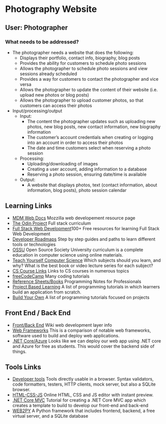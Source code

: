 # Photography Website

## User: Photographer

### What needs to be addressed?

- The photographer needs a website that does the following:
  - Displays their portfolio, contact info, biography, blog posts
  - Provides the ability for customers to schedule photo sessions
  - Allows the photographer to schedule photo sessions and view sessions already scheduled
  - Provides a way for customers to contact the photographer and vice versa
  - Allows the photographer to update the content of their website (i.e. upload new photos or blog posts)
  - Allows the photographer to upload customer photos, so that customers can access their photos
- Input/processing/output
  - Input:
    - The content the photographer updates such as uploading new photos, new blog posts, new contact information, new biography information
    - The customer’s account credentials when creating or logging into an account in order to access their photos
    - The date and time customers select when reserving a photo session
  - Processing:
    - Uploading/downloading of images
    - Creating a user account, adding information to a database
    - Reserving a photo session, ensuring date/time is available
  - Output:
    - A website that displays photos, text (contact information, about information, blog posts), photo session calendar

## Learning Links

- [MDM Web Docs](https://developer.mozilla.org/en-US/docs/Web) Mozzilla web developement resource page
- [The Odin Project](https://www.theodinproject.com/home) Full stack curriculum
- [Full Stack Web Development](https://github.com/bmorelli25/Become-A-Full-Stack-Web-Developer)100+ Free resources for learning Full Stack Web Development
- [Developer Roadmaps](https://roadmap.sh/) Step by step guides and paths to learn different tools or technologies
- [OSSU](https://github.com/ossu/computer-science) Open Source Society University curriculum is a complete education in computer science using online materials.
- [Teach Yourself Computer Science](https://teachyourselfcs.com/) Which subjects should you learn, and why? What is the best book or video lecture series for each subject?
- [CS Course Links](https://github.com/Developer-Y/cs-video-courses) Links to CS courses in numerous topics
- [freeCodeCamp](https://www.freecodecamp.org/) Many coding tutorials
- [Reference Sheets/Books](https://books.goalkicker.com/) Programming Notes for Professionals
- [Project Based Learning](https://github.com/tuvtran/project-based-learning) A list of programming tutorials in which learners build an application from scratch.
- [Build Your Own](https://github.com/danistefanovic/build-your-own-x) A list of programming tutorials focused on projects

## Front End / Back End

- [Front/Back End](https://en.wikipedia.org/wiki/Front_end_and_back_end) Wiki web development layer info
- [Web Frameworks](https://en.wikipedia.org/wiki/Comparison_of_web_frameworks) This is a comparison of notable web frameworks, software used to build and deploy web applications.
- [.NET Core/Azure](https://azure.microsoft.com/en-us/free/students/starter/) Looks like we can deploy our web app using .NET core and Azure for free as students. This would cover the backend side of things.

## Tools Links

- [Developer tools](https://extendsclass.com/) Tools directly usable in a browser. Syntax validators, code formatters, testers, HTTP clients, mock server, but also a SQLite browser.
- [HTML-CSS-JS](https://html-css-js.com/) Online HTML, CSS and JS editor with instant preview.
- [.NET Core MVC](https://docs.microsoft.com/en-us/aspnet/core/tutorials/razor-pages/razor-pages-start?view=aspnetcore-5.0&tabs=visual-studio) Tutorial for creating a .NET Core MVC app which creates a template to build to develop our front-end and back-end
- [WEB2PY](http://www.web2py.com/books/default/chapter/29/03/overview) A Python framework that includes frontend, backend, a free virtual server, and a SQLite database

